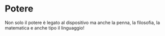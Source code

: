 # Potere

Non solo il potere è legato al dispositivo ma anche la penna, la filosofia, la matematica e anche tipo il linguaggio!